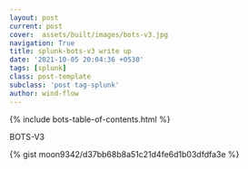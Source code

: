 ```yaml
---
layout: post
current: post
cover:  assets/built/images/bots-v3.jpg
navigation: True
title: splunk-bots-v3 write up
date: '2021-10-05 20:04:36 +0530'
tags: [splunk]
class: post-template
subclass: 'post tag-splunk'
author: wind-flow
---
```

{% include bots-table-of-contents.html %}

BOTS-V3

{% gist moon9342/d37bb68b8a51c21d4fe6d1b03dfdfa3e %}
